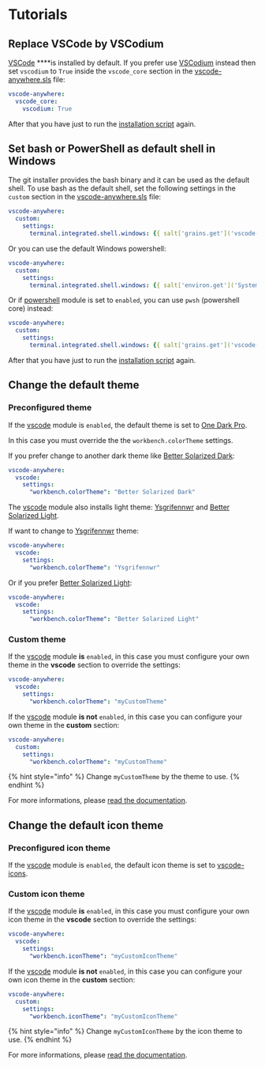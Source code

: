 # Tutorials

## Replace VSCode by VSCodium

 [VSCode](https://code.visualstudio.com) ****is installed by default. If you prefer use [VSCodium](https://vscodium.com) instead then set `vscodium` to `True` inside the `vscode_core` section in the [vscode-anywhere.sls](structure/conf/saltstack/pillar.md#vscode-anywhere-sls) file:

```yaml
vscode-anywhere:
  vscode_core:
    vscodium: True
```

After that you have just to run the [installation script](structure/tools/install.md) again.

## Set bash or PowerShell as default shell in Windows

The git installer provides the bash binary and it can be used as the default shell. To use bash as the default shell, set the following settings in the `custom` section in the [vscode-anywhere.sls](structure/conf/saltstack/pillar.md#vscode-anywhere-sls) file:

```yaml
vscode-anywhere:
  custom:
    settings:
      terminal.integrated.shell.windows: {{ salt['grains.get']('vscode-anywhere:apps:path') | path_join('scoop', 'apps', 'git', 'current', 'bin', 'bash.exe') }}
```

Or you can use the default Windows powershell:

```yaml
vscode-anywhere:
  custom:
    settings:
      terminal.integrated.shell.windows: {{ salt['environ.get']('SystemRoot') | path_join('system32', 'WindowsPowerShell', 'v1.0', 'powershell.exe')' }}
```

Or if [powershell](modules/list/powershell.md#installation) module is set to `enabled`, you can use `pwsh` \(powershell core\) instead:

```yaml
vscode-anywhere:
  custom:
    settings:
      terminal.integrated.shell.windows: {{ salt['grains.get']('vscode-anywhere:apps:path') | path_join('scoop', 'apps', 'pwsh', 'current', 'pwsh.exe') }}
```

After that you have just to run the [installation script](structure/tools/install.md) again.

## Change the default theme

### Preconfigured theme

If the [vscode](modules/list/vscode.md#installation) module is `enabled`, the default theme is set to [One Dark Pro](modules/list/vscode.md#zhuangtongfa-material-theme).

In this case you must override the the `workbench.colorTheme` settings.

If you prefer change to another dark theme like [Better Solarized Dark](modules/list/vscode.md#ginfuru-ginfuru-better-solarized-dark-theme):

```yaml
vscode-anywhere:
  vscode:
    settings:
      "workbench.colorTheme": "Better Solarized Dark"
```

The [vscode](modules/list/vscode.md#installation) module also installs light theme: [Ysgrifennwr](modules/list/vscode.md#xaver-theme-ysgrifennwr) and [Better Solarized Light](modules/list/vscode.md#ginfuru-ginfuru-better-solarized-dark-theme).

If want to change to [Ysgrifennwr](modules/list/vscode.md#xaver-theme-ysgrifennwr) theme:

```yaml
vscode-anywhere:
  vscode:
    settings:
      "workbench.colorTheme": "Ysgrifennwr"
```

Or if you prefer [Better Solarized Light](modules/list/vscode.md#ginfuru-ginfuru-better-solarized-dark-theme):

```yaml
vscode-anywhere:
  vscode:
    settings:
      "workbench.colorTheme": "Better Solarized Light"
```

### Custom theme

If the [vscode](modules/list/vscode.md#installation) module **is** `enabled`, in this case you must configure your own theme in the **vscode** section to override the settings:

```yaml
vscode-anywhere:
  vscode:
    settings:
      "workbench.colorTheme": "myCustomTheme"
```

If the [vscode](modules/list/vscode.md#installation) module **is not** `enabled`, in this case you can configure your own theme in the **custom** section:

```yaml
vscode-anywhere:
  custom:
    settings:
      "workbench.colorTheme": "myCustomTheme"
```

{% hint style="info" %}
Change `myCustomTheme` by the theme to use.
{% endhint %}

For more informations, please [read the documentation](https://code.visualstudio.com/docs/getstarted/themes#_selecting-the-color-theme).

## Change the default icon theme

### Preconfigured icon theme

If the [vscode](modules/list/vscode.md#installation) module is `enabled`, the default icon theme is set to [vscode-icons](modules/list/vscode.md#vscode-icons-team-vscode-icons).

### Custom icon theme

If the [vscode](modules/list/vscode.md#installation) module **is** `enabled`, in this case you must configure your own icon theme in the **vscode** section to override the settings:

```yaml
vscode-anywhere:
  vscode:
    settings:
      "workbench.iconTheme": "myCustomIconTheme"
```

If the [vscode](modules/list/vscode.md#installation) module **is not** `enabled`, in this case you can configure your own icon theme in the **custom** section:

```yaml
vscode-anywhere:
  custom:
    settings:
      "workbench.iconTheme": "myCustomIconTheme"
```

{% hint style="info" %}
Change `myCustomIconTheme` by the icon theme to use.
{% endhint %}

For more informations, please [read the documentation](https://code.visualstudio.com/docs/getstarted/themes#_file-icon-themes).

